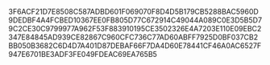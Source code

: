 3F6ACF21D7E8508C587ADBD601F069070F8D4D5B179CB5288BAC5960D9DEDBF4A4FCBED10367EE0FB805D77C672914C49044A089C0E3D5B5D79C2CE30C9799977A962F53F883910195CE3502326E4A7203E110E09EBC2347E84845AD939CE82867C960CFC736C77AD60ABFF7925D0BF037CB2BB050B3682C6D4D7A401D87DEBAF66F7DA4D60E78441CF46A0AC6527F947E6701BE3ADF3FE049FDEAC69EA765B5